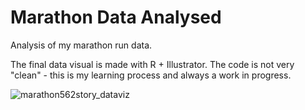 # Marathon Data Analysed

Analysis of my marathon run data.

The final data visual is made with R + Illustrator.
The code is not very "clean" - this is my learning process and always a work in progress.

![marathon562story_dataviz](https://user-images.githubusercontent.com/22810662/46275776-02d25c00-c556-11e8-8820-65c21821ba91.png)


